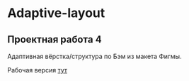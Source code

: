 # Adaptive-layout
Проектная работа 4
--

Адаптивная вёрстка/структура по Бэм из макета Фигмы. 

Рабочая версия [тут](https://alexandr-exe.github.io/Adaptive-layout/)